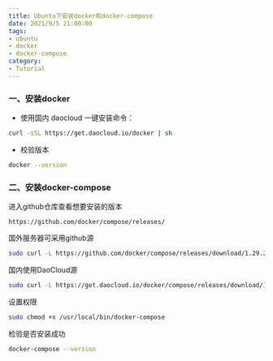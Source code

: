 ```yaml
---
title: Ubuntu下安装docker和docker-compose
date: 2021/9/5 21:00:00
tags:
- ubuntu
- docker
- docker-compose
category:
- Tutorial
---
```


### 一、安装docker

- 使用国内 daocloud 一键安装命令：

```bash
curl -sSL https://get.daocloud.io/docker | sh
```

- 校验版本

```bash
docker --version
```
<!-- more -->
### 二、安装docker-compose

进入github仓库查看想要安装的版本

```
https://github.com/docker/compose/releases/
```

国外服务器可采用github源

```bash
sudo curl -L https://github.com/docker/compose/releases/download/1.29.2/docker-compose-`uname -s`-`uname -m` -o /usr/local/bin/docker-compose
```

国内使用DaoCloud源

```bash
sudo curl -L https://get.daocloud.io/docker/compose/releases/download/1.29.2/docker-compose-`uname -s`-`uname -m` -o /usr/local/bin/docker-compose
```

设置权限

```bash
sudo chmod +x /usr/local/bin/docker-compose
```

检验是否安装成功

```bash
docker-compose --version
```